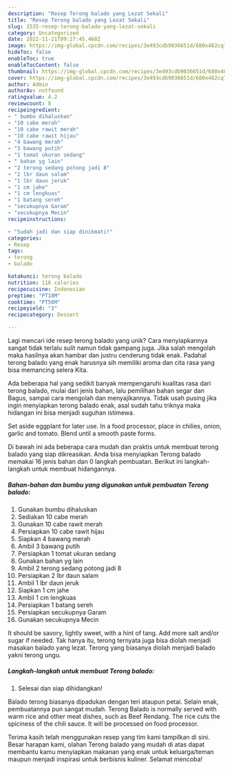 ```yaml
---
description: "Resep Terong balado yang Lezat Sekali"
title: "Resep Terong balado yang Lezat Sekali"
slug: 1535-resep-terong-balado-yang-lezat-sekali
category: Uncategorized
date: 2022-11-21T09:27:45.468Z
image: https://img-global.cpcdn.com/recipes/3e493cdb9036651d/680x482cq70/terong-balado-foto-resep-utama.jpg
hideToc: false
enableToc: true
enableTocContent: false
thumbnail: https://img-global.cpcdn.com/recipes/3e493cdb9036651d/680x482cq70/terong-balado-foto-resep-utama.jpg
cover: https://img-global.cpcdn.com/recipes/3e493cdb9036651d/680x482cq70/terong-balado-foto-resep-utama.jpg
author: Admin
authorAv: notfound
ratingvalue: 4.2
reviewcount: 8
recipeingredient:
- " bumbu dihaluskan"
- "10 cabe merah"
- "10 cabe rawit merah"
- "10 cabe rawit hijau"
- "4 bawang merah"
- "3 bawang putih"
- "1 tomat ukuran sedang"
- " bahan yg lain"
- "2 terong sedang potong jadi 8"
- "2 lbr daun salam"
- "1 lbr daun jeruk"
- "1 cm jahe"
- "1 cm lengkuas"
- "1 batang sereh"
- "secukupnya Garam"
- "secukupnya Mecin"
recipeinstructions:

- "Sudah jadi dan siap dinikmati!"
categories:
- Resep
tags:
- terong
- balado

katakunci: terong balado 
nutrition: 116 calories
recipecuisine: Indonesian
preptime: "PT18M"
cooktime: "PT56M"
recipeyield: "3"
recipecategory: Dessert

---
```





Lagi mencari ide resep terong balado yang unik? Cara menyiapkannya sangat tidak terlalu sulit namun tidak gampang juga. Jika salah mengolah maka hasilnya akan hambar dan justru cenderung tidak enak. Padahal terong balado yang enak harusnya sih memiliki aroma dan cita rasa yang bisa memancing selera Kita.





Ada beberapa hal yang sedikit banyak mempengaruhi kualitas rasa dari terong balado, mulai dari jenis bahan, lalu pemilihan bahan segar dan Bagus, sampai cara mengolah dan menyajikannya. Tidak usah pusing jika ingin menyiapkan terong balado enak,      asal sudah tahu triknya maka hidangan ini bisa menjadi suguhan istimewa.














Set aside eggplant for later use. In a food processor, place in chilies, onion, garlic and tomato. Blend until a smooth paste forms.






Di bawah ini ada beberapa cara mudah dan praktis untuk membuat terong balado yang siap dikreasikan. Anda bisa menyiapkan Terong balado memakai 16 jenis bahan dan 0 langkah pembuatan. Berikut ini langkah-langkah untuk membuat hidangannya.

<!--inarticleads1-->

##### Bahan-bahan dan bumbu yang digunakan untuk pembuatan Terong balado:

1. Gunakan  bumbu dihaluskan
1. Sediakan 10 cabe merah
1. Gunakan 10 cabe rawit merah
1. Persiapkan 10 cabe rawit hijau
1. Siapkan 4 bawang merah
1. Ambil 3 bawang putih
1. Persiapkan 1 tomat ukuran sedang
1. Gunakan  bahan yg lain
1. Ambil 2 terong sedang potong jadi 8
1. Persiapkan 2 lbr daun salam
1. Ambil 1 lbr daun jeruk
1. Siapkan 1 cm jahe
1. Ambil 1 cm lengkuas
1. Persiapkan 1 batang sereh
1. Persiapkan secukupnya Garam
1. Gunakan secukupnya Mecin


It should be savory, lightly sweet, with a hint of tang. Add more salt and/or sugar if needed. Tak hanya itu, terong ternyata juga bisa diolah menjadi masakan balado yang lezat. Terong yang biasanya diolah menjadi balado yakni terong ungu. 

<!--inarticleads2-->

##### Langkah-langkah untuk membuat Terong balado:


1. Selesai dan siap dihidangkan!

Balado terong biasanya dipadukan dengan teri ataupun petai. Selain enak, pembuatannya pun sangat mudah. Terong Balado is normally served with warm rice and other meat dishes, such as Beef Rendang. The rice cuts the spiciness of the chili sauce. It will be processed on food processor. 

Terima kasih telah menggunakan resep yang tim kami tampilkan di sini. Besar harapan kami, olahan Terong balado yang mudah di atas dapat membantu kamu menyiapkan makanan yang enak untuk keluarga/teman maupun menjadi inspirasi untuk berbisnis kuliner. Selamat mencoba!
